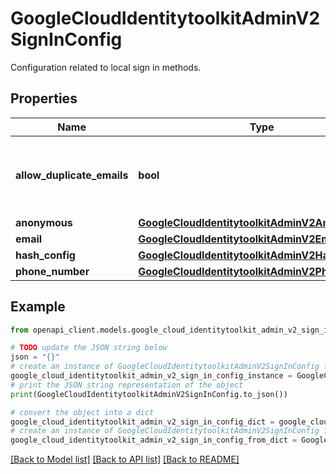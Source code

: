 # GoogleCloudIdentitytoolkitAdminV2SignInConfig

Configuration related to local sign in methods.

## Properties

Name | Type | Description | Notes
------------ | ------------- | ------------- | -------------
**allow_duplicate_emails** | **bool** | Whether to allow more than one account to have the same email. | [optional] 
**anonymous** | [**GoogleCloudIdentitytoolkitAdminV2Anonymous**](GoogleCloudIdentitytoolkitAdminV2Anonymous.md) |  | [optional] 
**email** | [**GoogleCloudIdentitytoolkitAdminV2Email**](GoogleCloudIdentitytoolkitAdminV2Email.md) |  | [optional] 
**hash_config** | [**GoogleCloudIdentitytoolkitAdminV2HashConfig**](GoogleCloudIdentitytoolkitAdminV2HashConfig.md) |  | [optional] 
**phone_number** | [**GoogleCloudIdentitytoolkitAdminV2PhoneNumber**](GoogleCloudIdentitytoolkitAdminV2PhoneNumber.md) |  | [optional] 

## Example

```python
from openapi_client.models.google_cloud_identitytoolkit_admin_v2_sign_in_config import GoogleCloudIdentitytoolkitAdminV2SignInConfig

# TODO update the JSON string below
json = "{}"
# create an instance of GoogleCloudIdentitytoolkitAdminV2SignInConfig from a JSON string
google_cloud_identitytoolkit_admin_v2_sign_in_config_instance = GoogleCloudIdentitytoolkitAdminV2SignInConfig.from_json(json)
# print the JSON string representation of the object
print(GoogleCloudIdentitytoolkitAdminV2SignInConfig.to_json())

# convert the object into a dict
google_cloud_identitytoolkit_admin_v2_sign_in_config_dict = google_cloud_identitytoolkit_admin_v2_sign_in_config_instance.to_dict()
# create an instance of GoogleCloudIdentitytoolkitAdminV2SignInConfig from a dict
google_cloud_identitytoolkit_admin_v2_sign_in_config_from_dict = GoogleCloudIdentitytoolkitAdminV2SignInConfig.from_dict(google_cloud_identitytoolkit_admin_v2_sign_in_config_dict)
```
[[Back to Model list]](../README.md#documentation-for-models) [[Back to API list]](../README.md#documentation-for-api-endpoints) [[Back to README]](../README.md)


